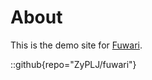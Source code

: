 # About
This is the demo site for [Fuwari](https://github.com/ZyPLJ/fuwari).

::github{repo="ZyPLJ/fuwari"}
